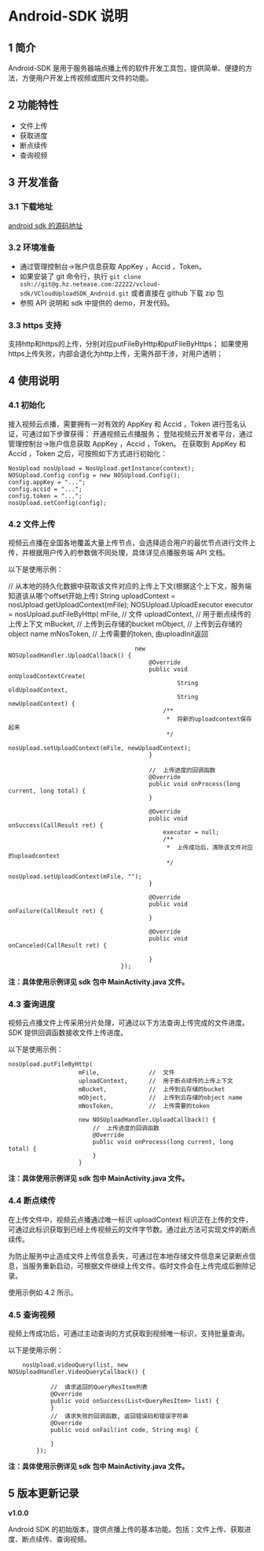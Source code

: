 # Android-SDK 说明

## 1 简介

Android-SDK 是用于服务器端点播上传的软件开发工具包，提供简单、便捷的方法，方便用户开发上传视频或图片文件的功能。

## 2 功能特性

- 文件上传
- 获取进度
- 断点续传
- 查询视频

## 3 开发准备

### 3.1 下载地址

[android sdk 的源码地址](https://g.hz.netease.com/vcloud-sdk/VCloudUploadSDK_Android.git "android sdk 的源码地址")


### 3.2 环境准备

- 通过管理控制台->账户信息获取 AppKey ，Accid ，Token。
- 如果安装了 git 命令行，执行 `git clone ssh://git@g.hz.netease.com:22222/vcloud-sdk/VCloudUploadSDK_Android.git` 或者直接在 github 下载 zip 包
- 参照 API 说明和 sdk 中提供的 demo，开发代码。


### 3.3 https 支持

支持http和https的上传，分别对应putFileByHttp和putFileByHttps；
如果使用https上传失败，内部会退化为http上传，无需外部干涉，对用户透明；

## 4 使用说明

### 4.1 初始化

接入视频云点播，需要拥有一对有效的 AppKey 和 Accid ，Token 进行签名认证，可通过如下步骤获得：
开通视频云点播服务；
登陆视频云开发者平台，通过管理控制台->账户信息获取 AppKey ，Accid ，Token。
在获取到 AppKey 和 Accid ，Token 之后，可按照如下方式进行初始化：

	NosUpload nosUpload = NosUpload.getInstance(context);
	NOSUpload.Config config = new NOSUpload.Config();
	config.appKey = "...";
	config.accid = "...";
	config.token = "...";
	nosUpload.setConfig(config);

### 4.2 文件上传

视频云点播在全国各地覆盖大量上传节点，会选择适合用户的最优节点进行文件上传，并根据用户传入的参数做不同处理，具体详见点播服务端 API 文档。

以下是使用示例：

//	从本地的持久化数据中获取该文件对应的上传上下文(根据这个上下文，服务端知道该从哪个offset开始上传)
		String uploadContext = nosUpload.getUploadContext(mFile);
		NOSUpload.UploadExecutor executor = nosUpload.putFileByHttp(
										mFile,				//	文件
										uploadContext, 		//	用于断点续传的上传上下文
										mBucket,			//	上传到云存储的bucket
										mObject, 			//	上传到云存储的object name
										mNosToken, 			//	上传需要的token, 由uploadInit返回
										
										new NOSUploadHandler.UploadCallback() {
											@Override
											public void onUploadContextCreate(
													String oldUploadContext,
													String newUploadContext) {
												/**
												 *  将新的uploadcontext保存起来
												 */
												nosUpload.setUploadContext(mFile, newUploadContext);
											}

											//	上传进度的回调函数
											@Override
											public void onProcess(long current, long total) { 
											}

											@Override
											public void onSuccess(CallResult ret) {
												executor = null;
												/**
												 *  上传成功后，清除该文件对应的uploadcontext
												 */
												nosUpload.setUploadContext(mFile, ""); 
											}

											@Override
											public void onFailure(CallResult ret) { 
											}

											@Override
											public void onCanceled(CallResult ret) {
											
											}
									});

**注：具体使用示例详见 sdk 包中 MainActivity.java 文件。**

### 4.3 查询进度

视频云点播文件上传采用分片处理，可通过以下方法查询上传完成的文件进度。SDK 提供回调函数接收文件上传进度。

以下是使用示例：
	
	nosUpload.putFileByHttp(
						mFile,				//	文件
						uploadContext, 		//	用于断点续传的上传上下文
						mBucket,			//	上传到云存储的bucket
						mObject, 			//	上传到云存储的object name
						mNosToken, 			//	上传需要的token
						
						new NOSUploadHandler.UploadCallback() { 
							//	上传进度的回调函数
							@Override
							public void onProcess(long current, long total) { 
							} 
						}

**注：具体使用示例详见 sdk 包中 MainActivity.java 文件。**

### 4.4 断点续传

在上传文件中，视频云点播通过唯一标识 uploadContext 标识正在上传的文件，可通过此标识获取到已经上传视频云的文件字节数。通过此方法可实现文件的断点续传。

为防止服务中止造成文件上传信息丢失，可通过在本地存储文件信息来记录断点信息，当服务重新启动，可根据文件继续上传文件。临时文件会在上传完成后删除记录。

使用示例如 4.2 所示。

### 4.5 查询视频

视频上传成功后，可通过主动查询的方式获取到视频唯一标识，支持批量查询。

以下是使用示例：

		nosUpload.videoQuery(list, new NOSUploadHandler.VideoQueryCallback() {
		
				//	请求返回的QueryResItem列表
				@Override
				public void onSuccess(List<QueryResItem> list) {
				}
				//	请求失败的回调函数, 返回错误码和错误字符串
				@Override
				public void onFail(int code, String msg) {
				
				}
			});

**注：具体使用示例详见 sdk 包中 MainActivity.java 文件。**



## 5 版本更新记录

**v1.0.0**

Android SDK 的初始版本，提供点播上传的基本功能。包括：文件上传、获取进度、断点续传、查询视频。

